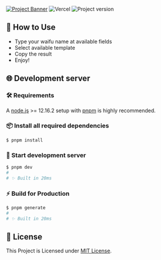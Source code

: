 [![Project Banner](https://cdn.upload.systems/uploads/8815ryAZ.png)](https://wangy.falcxxdev.ml)
![Vercel](https://img.shields.io/github/deployments/gifaldyazkaa/wangy-wangy/Production?label=Vercel&logo=vercel&logoColor=black&style=for-the-badge) ![Project version](https://img.shields.io/github/package-json/v/gifaldyazkaa/wangy-wangy?logo=node.js&style=for-the-badge)

## 🤔 How to Use

-   Type your waifu name at available fields
-   Select available template
-   Copy the result
-   Enjoy!

## 🌐 Development server

### 🛠️ Requirements

A [node.js](https://nodejs.org) >= 12.16.2 setup with [pnpm](https://pnpm.io) is highly recommended.

### 📦 Install all required dependencies

```bash
$ pnpm install
```

### 🏃 Start development server

```bash
$ pnpm dev
#
# ✨ Built in 20ms
```

### ⚡ Build for Production

```bash
$ pnpm generate
#
# ✨ Built in 20ms
```

## 📃 License

This Project is Licensed under [MIT License](./LICENSE).
